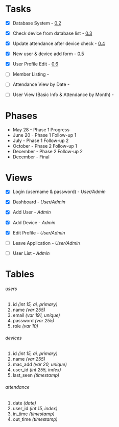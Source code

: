 Tasks
==
- [x] Database System - [0.2](https://github.com/ashrafulamin/autoattend-practice/commit/b99feb217013c1d6f72165e1922ab5aff8eabf62)
- [x] Check device from database list - [0.3](https://github.com/ashrafulamin/autoattend-practice/commit/ea0f56eefe803289cca8347651291d16ca9f8f56)
- [x] Update attendance after device check - [0.4](https://github.com/ashrafulamin/autoattend-practice/commit/81aa6b2aa177ba460270bc963223cae5830a4fce)
- [x] New user & device add form - [0.5](https://github.com/ashrafulamin/autoattend-practice/commit/0d4e907388276724b361b8cc4ece82c70799140c) 
- [x] User Profile Edit - [0.6](https://github.com/ashrafulamin/autoattend-practice/commit/400dafcdf76ddd441be6e106effac45e33eb4645)
- [ ] Member Listing - []()
- [ ] Attendance View by Date - []()
- [ ] User View (Basic Info & Attendance by Month) - []()


Phases
==
- May 28	-	Phase 1 Progress
- June 20	-	Phase 1 Follow-up 1
- July		-	Phase 1 Follow-up 2
- October	-	Phase 2 Follow-up 1
- December	-	Phase 2 Follow-up 2
- December	-	Final


Views
==
- [x] Login (username & password) - *User/Admin*
- [x] Dashboard - *User/Admin*
- [x] Add User - *Admin*
- [x] Add Device - *Admin*
- [x] Edit Profile - *User/Admin*
- [ ] Leave Application - *User/Admin*
- [ ] User List - *Admin*


Tables
==

###### users
1. id *(int 15, ai, primary)*
2. name *(var 255)*
3. email *(var 191, unique)*
4. password *(var 255)*
5. role *(var 10)*

###### devices
1. id *(int 15, ai, primary)*
2. name *(var 255)*
3. mac_add *(var 20, unique)*
4. user_id *(int 255, index)*
5. last_seen *(timestamp)*

###### attendance
1. date *(date)*
2. user_id *(int 15, index)*
3. in_time *(timestamp)*
4. out_time *(timestamp)*
